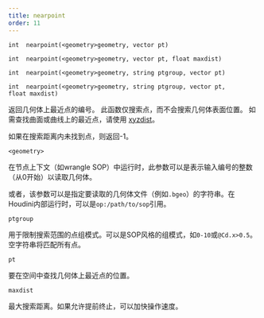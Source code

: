 ```yaml
---
title: nearpoint
order: 11
---
```


`int  nearpoint(<geometry>geometry, vector pt)`

`int  nearpoint(<geometry>geometry, vector pt, float maxdist)`

`int  nearpoint(<geometry>geometry, string ptgroup, vector pt)`

`int  nearpoint(<geometry>geometry, string ptgroup, vector pt, float maxdist)`

返回几何体上最近点的编号。
此函数仅搜索点，而不会搜索几何体表面位置。
如需查找曲面或曲线上的最近点，请使用 [xyzdist](../measure/xyzdist "计算点到几何体表面最近位置的距离")。

如果在搜索距离内未找到点，则返回-1。

`<geometry>`

在节点上下文（如wrangle SOP）中运行时，此参数可以是表示输入编号的整数（从0开始）以读取几何体。

或者，该参数可以是指定要读取的几何体文件（例如`.bgeo`）的字符串。在Houdini内部运行时，可以是`op:/path/to/sop`引用。

`ptgroup`

用于限制搜索范围的点组模式。可以是SOP风格的组模式，如`0-10`或`@Cd.x>0.5`。空字符串将匹配所有点。

`pt`

要在空间中查找几何体上最近点的位置。

`maxdist`

最大搜索距离。如果允许提前终止，可以加快操作速度。
